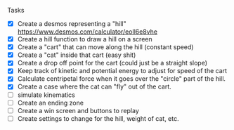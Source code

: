 Tasks

- [X] Create a desmos representing a "hill" https://www.desmos.com/calculator/eoll6e8vhe
- [X] Create a hill function to draw a hill on a screen
- [X] Create a "cart" that can move along the hill (constant speed)
- [X] Create a "cat" inside that cart (easy shit)
- [X] Create a drop off point for the cart (could just be a straight slope)
- [X] Keep track of kinetic and potential energy to adjust for speed of the cart
- [X] Calculate centripetal force when it goes over the "circle" part of the hill.
- [X] Create a case where the cat can "fly" out of the cart.
- [ ] simulate kinematics
- [ ] Create an ending zone
- [ ] Create a win screen and buttons to replay
- [ ] Create settings to change for the hill, weight of cat, etc.
